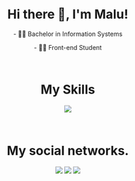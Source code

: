 
<h1 align="center">Hi there 👋, I'm Malu!</h1>
<div align="center">
	<p>- 👨‍🎓 Bachelor in Information Systems</p>
	<p>- 👨‍💻 Front-end Student</p>
</div>
<br/>
<h1 align="center">My Skills</h1>
<p align="center">
  <a href="https://skillicons.dev">
    <img src="https://skillicons.dev/icons?i=html,css,js,python"/>
  </a>
</p>
<br/>
<h1 align="center">My social networks.</h1>
<div align="center">   
	<a href="https://www.instagram.com/malualbuquerqueb" target="_blank"><img src="https://img.shields.io/badge/-Instagram-%23E4405F?style=for-the-badge&logo=instagram&logoColor=white" target="_blank"></a>
  <a href = "mailto:luisaalbuquerqueb@gmail.com"><img src="https://img.shields.io/badge/-Gmail-%23333?style=for-the-badge&logo=gmail&logoColor=white" target="_blank"></a>
  <a href="https://www.linkedin.com/in/maria-lu%C3%ADsa-albuquerque-a80a492b3" target="_blank"><img src="https://img.shields.io/badge/-LinkedIn-%230077B5?style=for-the-badge&logo=linkedin&logoColor=white" target="_blank"></a>   
</div>
<br>
